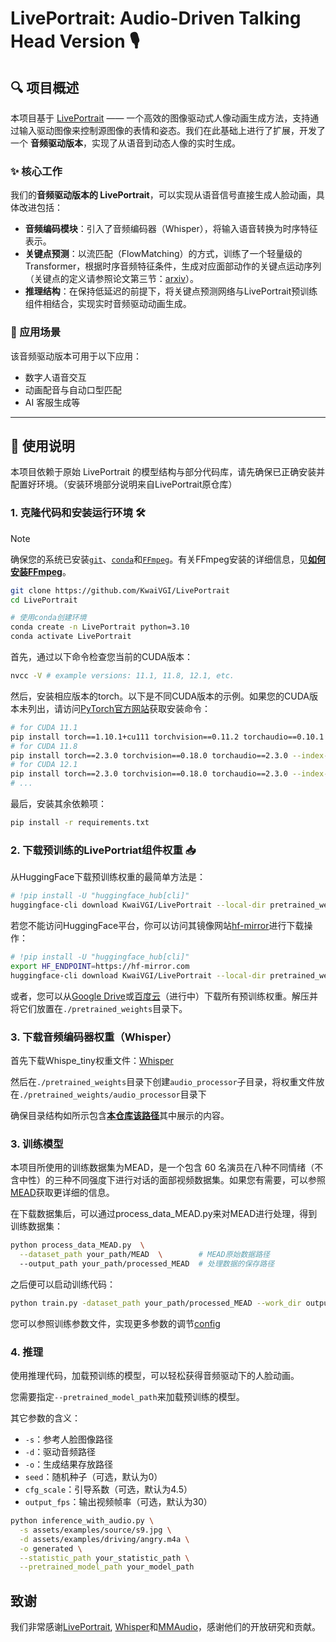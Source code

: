 # LivePortrait: Audio-Driven Talking Head Version 🎙️

## 🔍 项目概述

本项目基于 [LivePortrait](https://github.com/KwaiVGI/LivePortrait) —— 一个高效的图像驱动式人像动画生成方法，支持通过输入驱动图像来控制源图像的表情和姿态。我们在此基础上进行了扩展，开发了一个 **音频驱动版本**，实现了从语音到动态人像的实时生成。


### ✨ 核心工作

我们的**音频驱动版本的 LivePortrait**，可以实现从语音信号直接生成人脸动画，具体改进包括：

- **音频编码模块**：引入了音频编码器（Whisper），将输入语音转换为时序特征表示。
- **关键点预测**：以流匹配（FlowMatching）的方式，训练了一个轻量级的Transformer，根据时序音频特征条件，生成对应面部动作的关键点运动序列（关键点的定义请参照论文第三节：[arxiv](https://arxiv.org/pdf/2407.03168)）。
- **推理结构**：在保持低延迟的前提下，将关键点预测网络与LivePortrait预训练组件相结合，实现实时音频驱动动画生成。

### 🎯 应用场景

该音频驱动版本可用于以下应用：

- 数字人语音交互
- 动画配音与自动口型匹配
- AI 客服生成等

---

## 🧰 使用说明

本项目依赖于原始 LivePortrait 的模型结构与部分代码库，请先确保已正确安装并配置好环境。（安装环境部分说明来自LivePortrait原仓库）

### 1. 克隆代码和安装运行环境 🛠️

> [!Note]
> 确保您的系统已安装[`git`](https://git-scm.com/)、[`conda`](https://anaconda.org/anaconda/conda)和[`FFmpeg`](https://ffmpeg.org/download.html)。有关FFmpeg安装的详细信息，见[**如何安装FFmpeg**](assets/docs/how-to-install-ffmpeg.md)。

```bash
git clone https://github.com/KwaiVGI/LivePortrait
cd LivePortrait

# 使用conda创建环境
conda create -n LivePortrait python=3.10
conda activate LivePortrait
```

首先，通过以下命令检查您当前的CUDA版本：

```bash
nvcc -V # example versions: 11.1, 11.8, 12.1, etc.
```

然后，安装相应版本的torch。以下是不同CUDA版本的示例。如果您的CUDA版本未列出，请访问[PyTorch官方网站](https://pytorch.org/get-started/previous-versions)获取安装命令：
```bash
# for CUDA 11.1
pip install torch==1.10.1+cu111 torchvision==0.11.2 torchaudio==0.10.1 -f https://download.pytorch.org/whl/cu111/torch_stable.html
# for CUDA 11.8
pip install torch==2.3.0 torchvision==0.18.0 torchaudio==2.3.0 --index-url https://download.pytorch.org/whl/cu118
# for CUDA 12.1
pip install torch==2.3.0 torchvision==0.18.0 torchaudio==2.3.0 --index-url https://download.pytorch.org/whl/cu121
# ...
```


最后，安装其余依赖项：

```bash
pip install -r requirements.txt
```


### 2. 下载预训练的LivePortriat组件权重 📥

从HuggingFace下载预训练权重的最简单方法是：
```bash
# !pip install -U "huggingface_hub[cli]"
huggingface-cli download KwaiVGI/LivePortrait --local-dir pretrained_weights --exclude "*.git*" "README.md" "docs"
```

若您不能访问HuggingFace平台，你可以访问其镜像网站[hf-mirror](https://hf-mirror.com/)进行下载操作：

```bash
# !pip install -U "huggingface_hub[cli]"
export HF_ENDPOINT=https://hf-mirror.com
huggingface-cli download KwaiVGI/LivePortrait --local-dir pretrained_weights --exclude "*.git*" "README.md" "docs"
```

或者，您可以从[Google Drive](https://drive.google.com/drive/folders/1UtKgzKjFAOmZkhNK-OYT0caJ_w2XAnib)或[百度云](https://pan.baidu.com/s/1MGctWmNla_vZxDbEp2Dtzw?pwd=z5cn)（进行中）下载所有预训练权重。解压并将它们放置在`./pretrained_weights`目录下。


### 3. 下载音频编码器权重（Whisper）
首先下载Whispe_tiny权重文件：[Whisper](https://openaipublic.azureedge.net/main/whisper/models/65147644a518d12f04e32d6f3b26facc3f8dd46e5390956a9424a650c0ce22b9/tiny.pt)

然后在`./pretrained_weights`目录下创建`audio_processor`子目录，将权重文件放在`./pretrained_weights/audio_processor`目录下

确保目录结构如所示包含[**本仓库该路径**](assets/docs/directory-structure.md)其中展示的内容。


### 3. 训练模型
本项目所使用的训练数据集为MEAD，是一个包含 60 名演员在八种不同情绪（不含中性）的三种不同强度下进行对话的面部视频数据集。如果您有需要，可以参照[MEAD](https://wywu.github.io/projects/MEAD/MEAD.html)获取更详细的信息。

在下载数据集后，可以通过process_data_MEAD.py来对MEAD进行处理，得到训练数据集：
```bash
python process_data_MEAD.py  \
  --dataset_path your_path/MEAD  \        # MEAD原始数据路径
  --output_path your_path/processed_MEAD  # 处理数据的保存路径
```

之后便可以启动训练代码：
```bash
python train.py -dataset_path your_path/processed_MEAD --work_dir output
```
您可以参照训练参数文件，实现更多参数的调节[config](src/config/train_config.py)

### 4. 推理

使用推理代码，加载预训练的模型，可以轻松获得音频驱动下的人脸动画。

您需要指定`--pretrained_model_path`来加载预训练的模型。

其它参数的含义：

- `-s`：参考人脸图像路径
- `-d`：驱动音频路径
- `-o`：生成结果存放路径
- `seed`：随机种子（可选，默认为0）
- `cfg_scale`：引导系数（可选，默认为4.5）
- `output_fps`：输出视频帧率（可选，默认为30）

```bash
python inference_with_audio.py \
  -s assets/examples/source/s9.jpg \
  -d assets/examples/driving/angry.m4a \
  -o generated \
  --statistic_path your_statistic_path \
  --pretrained_model_path your_model_path
```


## 致谢
我们非常感谢[LivePortrait](https://github.com/KwaiVGI/LivePortrait), [Whisper](https://github.com/openai/whisper)和[MMAudio](https://github.com/hkchengrex/MMAudio)，感谢他们的开放研究和贡献。
